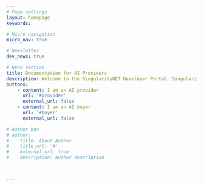 ```yaml
---
# Page settings
layout: homepage
keywords:

# Micro navigation
micro_nav: true

# Newsletter
dev_news: true

# Hero section
title: Documentation for AI Providers
description: Welcome to the SingularityNET Developer Portal. SingularityNET lets anyone create, share, and monetize AI services at scale. The world’s decentralized AI network has arrived.
buttons:
    - content: I am an AI provider
      url: '#provider'
      external_url: false
    - content: I am an AI buyer
      url: '#buyer'
      external_url: false

# Author box
# author:
#    title: About Author
#    title_url: '#'
#    external_url: true
#    description: Author description



---
```

